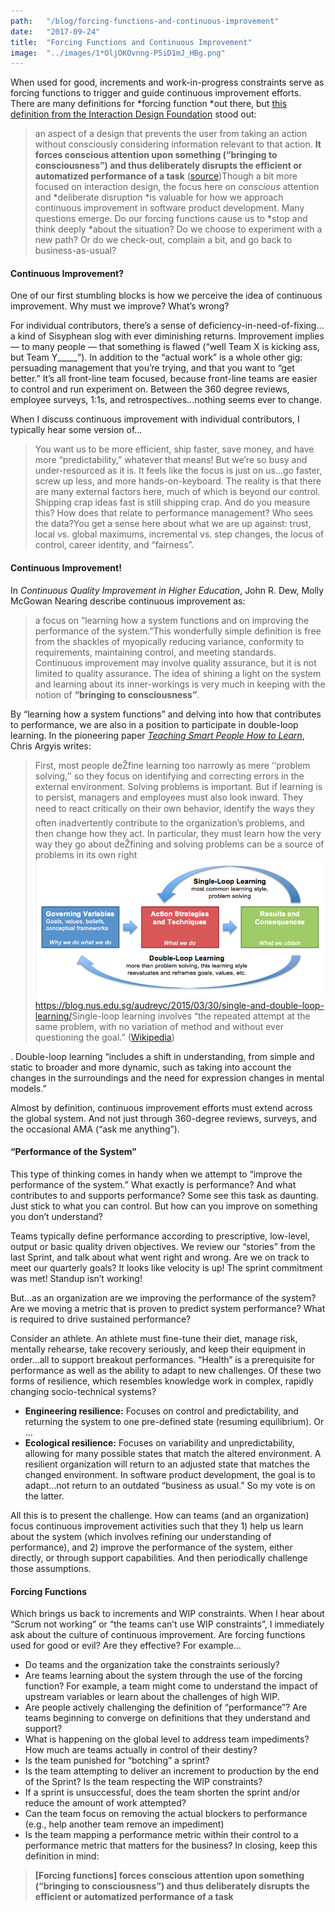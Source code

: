 ```yaml
---
path:	"/blog/forcing-functions-and-continuous-improvement"
date:	"2017-09-24"
title:	"Forcing Functions and Continuous Improvement"
image:	"../images/1*OljOKOvnng-P5iD1mJ_HBg.png"
---
```


When used for good, increments and work-in-progress constraints serve as forcing functions to trigger and guide continuous improvement efforts. There are many definitions for *forcing function *out there, but [this definition from the Interaction Design Foundation](https://www.interaction-design.org/literature/book/the-glossary-of-human-computer-interaction/forcing-functions) stood out:


> an aspect of a design that prevents the user from taking an action without consciously considering information relevant to that action. **It forces conscious attention upon something (“bringing to consciousness”) and thus deliberately disrupts the efficient or automatized performance of a task** ([source](https://www.interaction-design.org/literature/book/the-glossary-of-human-computer-interaction/forcing-functions))Though a bit more focused on interaction design, the focus here on *conscious* attention and *deliberate disruption *is valuable for how we approach continuous improvement in software product development. Many questions emerge. Do our forcing functions cause us to *stop and think deeply *about the situation? Do we choose to experiment with a new path? Or do we check-out, complain a bit, and go back to business-as-usual?

#### Continuous Improvement?

One of our first stumbling blocks is how we perceive the idea of continuous improvement. Why must we improve? What’s wrong?

For individual contributors, there’s a sense of deficiency-in-need-of-fixing…a kind of Sisyphean slog with ever diminishing returns. Improvement implies — to many people — that something is flawed (“well Team X is kicking ass, but Team Y\_\_\_\_\_”). In addition to the “actual work” is a whole other gig: persuading management that you’re trying, and that you want to “get better.” It’s all front-line team focused, because front-line teams are easier to control and run experiment on. Between the 360 degree reviews, employee surveys, 1:1s, and retrospectives…nothing seems ever to change.

When I discuss continuous improvement with individual contributors, I typically hear some version of…


> You want us to be more efficient, ship faster, save money, and have more “predictability,” whatever that means! But we’re so busy and under-resourced as it is. It feels like the focus is just on us…go faster, screw up less, and more hands-on-keyboard. The reality is that there are many external factors here, much of which is beyond our control. Shipping crap ideas fast is still shipping crap. And do you measure this? How does that relate to performance management? Who sees the data?You get a sense here about what we are up against: trust, local vs. global maximums, incremental vs. step changes, the locus of control, career identity, and “fairness”.

#### Continuous Improvement!

In *Continuous Quality Improvement in Higher Education*, John R. Dew, Molly McGowan Nearing describe continuous improvement as:


> a focus on “learning how a system functions and on improving the performance of the system.”This wonderfully simple definition is free from the shackles of myopically reducing variance, conformity to requirements, maintaining control, and meeting standards. Continuous improvement may involve quality assurance, but it is not limited to quality assurance. The idea of shining a light on the system and learning about its inner-workings is very much in keeping with the notion of **“bringing to consciousness”**.

By “learning how a system functions” and delving into how that contributes to performance, we are also in a position to participate in double-loop learning. In the pioneering paper [*Teaching Smart People How to Learn*](http://pds8.egloos.com/pds/200805/20/87/chris_argyris_learning.pdf), Chris Argyis writes:


> First, most people deŽfine learning too narrowly as mere ‘‘problem solving,’’ so they focus on identifying and correcting errors in the external environment. Solving problems is important. But if learning is to persist, managers and employees must also look inward. They need to react critically on their own behavior, identify the ways they often inadvertently contribute to the organization’s problems, and then change how they act. In particular, they must learn how the very way they go about deŽfining and solving problems can be a source of problems in its own right![](../images/1*OljOKOvnng-P5iD1mJ_HBg.png)<https://blog.nus.edu.sg/audreyc/2015/03/30/single-and-double-loop-learning/>Single-loop learning involves “the repeated attempt at the same problem, with no variation of method and without ever questioning the goal.” ([Wikipedia](https://en.wikipedia.org/wiki/Double-loop_learning))

. Double-loop learning “includes a shift in understanding, from simple and static to broader and more dynamic, such as taking into account the changes in the surroundings and the need for expression changes in mental models.”

Almost by definition, continuous improvement efforts must extend across the global system. And not just through 360-degree reviews, surveys, and the occasional AMA (“ask me anything”).

#### “Performance of the System”

This type of thinking comes in handy when we attempt to “improve the performance of the system.” What exactly is performance? And what contributes to and supports performance? Some see this task as daunting. Just stick to what you can control. But how can you improve on something you don’t understand?

Teams typically define performance according to prescriptive, low-level, output or basic quality driven objectives. We review our “stories” from the last Sprint, and talk about what went right and wrong. Are we on track to meet our quarterly goals? It looks like velocity is up! The sprint commitment was met! Standup isn’t working!

But…as an organization are we improving the performance of the system? Are we moving a metric that is proven to predict system performance? What is required to drive sustained performance?

Consider an athlete. An athlete must fine-tune their diet, manage risk, mentally rehearse, take recovery seriously, and keep their equipment in order…all to support breakout performances. “Health” is a prerequisite for performance as well as the ability to adapt to new challenges. Of these two forms of resilience, which resembles knowledge work in complex, rapidly changing socio-technical systems?

* **Engineering resilience:** Focuses on control and predictability, and returning the system to one pre-defined state (resuming equilibrium). Or …
* **Ecological resilience:** Focuses on variability and unpredictability, allowing for many possible states that match the altered environment. A resilient organization will return to an adjusted state that matches the changed environment.
In software product development, the goal is to adapt…not return to an outdated “business as usual.” So my vote is on the latter.

All this is to present the challenge. How can teams (and an organization) focus continuous improvement activities such that they 1) help us learn about the system (which involves refining our understanding of performance), and 2) improve the performance of the system, either directly, or through support capabilities. And then periodically challenge those assumptions.

#### Forcing Functions

Which brings us back to increments and WIP constraints. When I hear about “Scrum not working” or “the teams can’t use WIP constraints”, I immediately ask about the culture of continuous improvement. Are forcing functions used for good or evil? Are they effective? For example…

* Do teams and the organization take the constraints seriously?
* Are teams learning about the system through the use of the forcing function? For example, a team might come to understand the impact of upstream variables or learn about the challenges of high WIP.
* Are people actively challenging the definition of “performance”? Are teams beginning to converge on definitions that they understand and support?
* What is happening on the global level to address team impediments? How much are teams actually in control of their destiny?
* Is the team punished for “botching” a sprint?
* Is the team attempting to deliver an increment to production by the end of the Sprint? Is the team respecting the WIP constraints?
* If a sprint is unsuccessful, does the team shorten the sprint and/or reduce the amount of work attempted?
* Can the team focus on removing the actual blockers to performance (e.g., help another team remove an impediment)
* Is the team mapping a performance metric within their control to a performance metric that matters for the business?
In closing, keep this definition in mind:


> **[Forcing functions] forces conscious attention upon something (“bringing to consciousness”) and thus deliberately disrupts the efficient or automatized performance of a task**